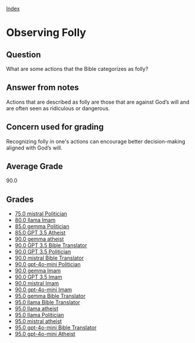 
[Index](../../index.md)
# Observing Folly
## Question
What are some actions that the Bible categorizes as folly?

## Answer from notes
Actions that are described as folly are those that are against God’s will and are often seen as ridiculous or dangerous.

## Concern used for grading
Recognizing folly in one's actions can encourage better decision-making aligned with God’s will.

## Average Grade
90.0

## Grades
 * [75.0 mistral Politician](../answers/mistral_Politician/Observing_Folly.md)
 * [80.0 llama Imam](../answers/llama_Imam/Observing_Folly.md)
 * [85.0 gemma Politician](../answers/gemma_Politician/Observing_Folly.md)
 * [85.0 GPT 3.5 Atheist](../answers/GPT_3.5_Atheist/Observing_Folly.md)
 * [90.0 gemma atheist](../answers/gemma_atheist/Observing_Folly.md)
 * [90.0 GPT 3.5 Bible Translator](../answers/GPT_3.5_Bible_Translator/Observing_Folly.md)
 * [90.0 GPT 3.5 Politician](../answers/GPT_3.5_Politician/Observing_Folly.md)
 * [90.0 mistral Bible Translator](../answers/mistral_Bible_Translator/Observing_Folly.md)
 * [90.0 gpt-4o-mini Politician](../answers/gpt-4o-mini_Politician/Observing_Folly.md)
 * [90.0 gemma Imam](../answers/gemma_Imam/Observing_Folly.md)
 * [90.0 GPT 3.5 Imam](../answers/GPT_3.5_Imam/Observing_Folly.md)
 * [90.0 mistral Imam](../answers/mistral_Imam/Observing_Folly.md)
 * [90.0 gpt-4o-mini Imam](../answers/gpt-4o-mini_Imam/Observing_Folly.md)
 * [95.0 gemma Bible Translator](../answers/gemma_Bible_Translator/Observing_Folly.md)
 * [95.0 llama Bible Translator](../answers/llama_Bible_Translator/Observing_Folly.md)
 * [95.0 llama atheist](../answers/llama_atheist/Observing_Folly.md)
 * [95.0 llama Politician](../answers/llama_Politician/Observing_Folly.md)
 * [95.0 mistral atheist](../answers/mistral_atheist/Observing_Folly.md)
 * [95.0 gpt-4o-mini Bible Translator](../answers/gpt-4o-mini_Bible_Translator/Observing_Folly.md)
 * [95.0 gpt-4o-mini Atheist](../answers/gpt-4o-mini_Atheist/Observing_Folly.md)
